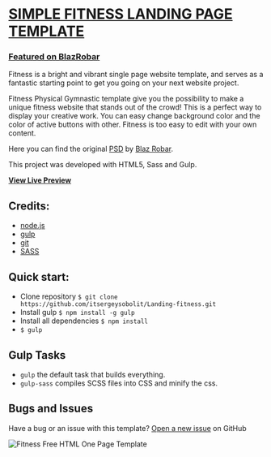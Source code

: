 # [SIMPLE FITNESS LANDING PAGE TEMPLATE](https://itsergeysobolit.github.io/Landing-fitness/)

### [Featured on BlazRobar](http://blazrobar.com/free-psd-website-templates/fitness-one-pager-html-template/)

Fitness is a bright and vibrant single page website template, and serves as a fantastic starting point to get you going on your next website project.

Fitness Physical Gymnastic template give you the possibility to make a unique fitness website that stands out of the crowd! This is a perfect way to display your creative work. You can easy change background color and the color of active buttons with other. Fitness is too easy to edit with your own content.

Here you can find the original [PSD](http://blazrobar.com/free-psd-website-templates/fitness-free-photoshop-psd-template/) by [Blaz Robar](http://blazrobar.com/).

This project was developed with HTML5, Sass and Gulp.

**[View Live Preview](https://itsergeysobolit.github.io/Landing-fitness/)**

## Credits:

* [node.js](http://nodejs.org/)
* [gulp](http://gulpjs.com/)
* [git](https://git-scm.com/doc)
* [SASS](https://sass-lang.com/)

## Quick start:

* Clone repository `$ git clone https://github.com/itsergeysobolit/Landing-fitness.git`
* Install gulp `$ npm install -g gulp`
* Install all dependencies `$ npm install`
* `$ gulp`

## Gulp Tasks

- `gulp` the default task that builds everything.
- `gulp-sass` compiles SCSS files into CSS and minify the css.


## Bugs and Issues 

Have a bug or an issue with this template? [Open a new issue](https://github.com/itsergeysobolit/Landing-fitness/issues) on GitHub

![Fitness Free HTML One Page Template](https://raw.githubusercontent.com/bootstrapthemesco/fitness-html-one-page-bootstrap-template/master/Fitness.jpg)